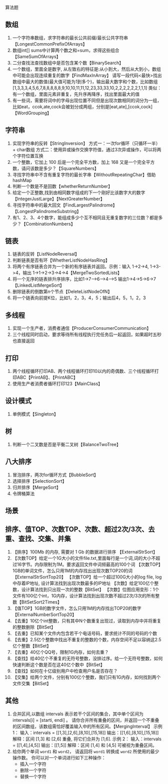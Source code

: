 算法题
## **数组**
1. 一个字符串数组，求字符串的最长公共前缀/最长公共字符串【LongestCommonPrefixOfArrays】
2. 数组int[] sums中计算两个数之和=sum，求得这些组合【SameSumOfArrays】
3. 二分查找法查找数组中是否包含某个数【BinarySearch】
4. 一个数组，里面全是数字, 从左致右的特征是:从小到大，然后从大到小，数组中可能会出现连续重复的数字【FindMaxInArray】
   请写一段代码<最快>找出数组中最大的数值(最大值可能为1到多个)，输出最大数字和个数，比如数组 [1,3,3,3,4,5,6,7,8,8,8,8,8,9,10,10,11,11,12,23,33,33,10,2,2,2,2,2,2,1,1,1]
   类似：有一个数组，里面元素非重复，先升序再降序，找出里面最大的值
5. 有⼀些词，需要将词中的字⺟出现位置不同但是出现次数相同的词分为⼀组，⽐如eat，ccok,ate,cock会被划分成两组，分别是[eat,ate],[ccok,cock]【WordGrouping】


## **字符串**
1. 实现字符串的反转【StringInversion】
    方式一：一次for循环（只循环一半） + char数组
    方式二：使用异或操作交换字符值，通过3次异或操作，可以将两个字符位置互换
2. 一个整数，它加上 100 后是一个完全平方数，加上 168 又是一个完全平方数，请问该数是多少？【SquareNumbers】
3. 寻找字符串中不含有重复字符的最长字串【WithoutRepeatingChar】借助hashMap
4. 判断一个数是不是回数【whetherReturnNumber】
5. 给定一个正整数,找到由相同数字组成的下一个刚好比该数字大的数字【IntegerJustLarge】【NextGreaterNumber】
6. 寻找字符串中的最大回文【FindLargestPalindrome】【LongestPalindromeSubstring】
7. 有1、2、3、4个数字，能组成多少个互不相同且无重复数字的三位数？都是多少？【CombinationNumbers】


## **链表**
1. 链表的反转【ListNodeReversal】
2. 判断链表是否有环【WhetherListNodeHasRing】
3. 将两个有序链表合并为一个新的有序链表并返回。示例：输入 1->2->4, 1->3->4，输出 1->1->2->3->4->4【MergeTwoSortedLists】
4. 将一个无序的链表排升序排序，比如1->7-->6-->4-->5 输出1->4->5->6->7【LinkedListMergeSort】
5. 删除链表的倒数第n个节点【DeleteListNodeOfN】
6. 将一个链表向前提K位，比如1，2，3，4，5；输出后4，5，1，2，3

## **多线程**
1. 实现一个生产者，消费者通信【ProducerConsumerCommunication】
2. 三个线程同时启动，要求等待所有线程执⾏完任务后⼀起返回，如果超时五秒也直接返回

## **打印**
1. 两个线程循环打印AB、两个线程循环打印10以内的奇偶数、三个线程循环打印ABC【PrintAB】、【PrintABC】
2. 使用生产者消费者循环打印123【MainClass】

## **设计模式**
1. 单例模式【Singleton】

## **树**
1. 判断一个二叉数是否是平衡二叉树【BalanceTwoTree】

## **八大排序**
1. 冒泡排序，两次for循环方式【BubbleSort】
2. 选择排序【SelectionSort】
3. 归并排序【MergeSort】
4. 令牌桶算法

## **场景**
## 排序、值TOP、次数TOP、次数、超过2次/3次、去重、查找、交集、并集
1. 【排序】100Mb 的内存, 需要对 1 Gb 的数据进行排序 【ExternalStrSort】
2. 【次数TOP】给定一个1G大小的文件file.txt,里面每行是一个词,词的大小不超过16字节。内存限制为1M。要求返回文件中词频最高的100个词
   【次数TOP】1GB的单词文件，怎么只用1M的内存找出出现次数TOP20的词【ExternalStrSortTop20】
   【次数TOP】给一个超过100G大小的log file, log中存着IP地址, 设计算法找到出现次数最多的IP地址
   【次数】给定100亿个整数，设计算法找到只出现一次的整数【BitSet】
   【次数】位图应用变形：1个文件有100亿个int，1G内存，设计算法找到出现次数不超过2次/3次的所有整数【BitSetSort2Times】
3. 【值TOP】1GB的数字文件，怎么只用1M的内存找出TOP20的数字【ExternalNumberSortTop20】
4. 【去重】10亿个int整数，只有其中N个数重复出现过，读取到内存中并将重复的整数删除【BitSet】
5. 【去重】已知某个文件内包含若干个电话号码，要求统计不同的号码的个数
6. 【去重】2.5亿个整数中找出不重复的整数的个数，内存空间不足以容纳这2.5亿个整数【BitSet】
7. 【去重】40亿个QQ号，限制1G内存，如何去重？
8. 【查找】给40亿个不重复的无符号整数，没排过序。给一个无符号整数，如何快速判断这个数是否在这40亿个数中【BitSet】
9. 【查找】如何在十亿级别用户中检查用户名是否存在？
10. 【交集】给两个文件，分别有100亿个整数，我们只有1G内存，如何找到两个文件交集【BitSet】
## 其他
1. 合并区间,以数组 intervals 表示若干个区间的集合，其中单个区间为 intervals[i] = [starti, endi] 。
   请你合并所有重叠的区间，并返回一个不重叠的区间数组，该数组需恰好覆盖输入中的所有区间。【MergingInterval】
    示例 1：
    输入：intervals = [[1,3],[2,6],[8,10],[15,18]]
    输出：[[1,6],[8,10],[15,18]]
    解释：区间 [1,3] 和 [2,6] 重叠, 将它们合并为 [1,6].
    示例 2：
    输入：intervals = [[1,4],[4,5]]
    输出：[[1,5]]
    解释：区间 [1,4] 和 [4,5] 可被视为重叠区间。
2. 给你两个单词 `word1` 和 `word2`， 请返回将 `word1` 转换成 `word2` 所使用的最少操作数。
   你可以对一个单词进行如下三种操作：
   - 插入一个字符
   - 删除一个字符
   - 替换一个字符





